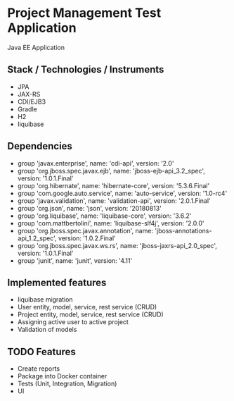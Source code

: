# Project Management Test Application
Java EE Application
## Stack / Technologies / Instruments
- JPA
- JAX-RS
- CDI/EJB3
- Gradle
- H2
- liquibase

## Dependencies
- group 'javax.enterprise', name: 'cdi-api', version: '2.0'
- group 'org.jboss.spec.javax.ejb', name: 'jboss-ejb-api_3.2_spec', version: '1.0.1.Final'
- group 'org.hibernate', name: 'hibernate-core', version: '5.3.6.Final'
- group 'com.google.auto.service', name: 'auto-service', version: '1.0-rc4'
- group 'javax.validation', name: 'validation-api', version: '2.0.1.Final'
- group 'org.json', name: 'json', version: '20180813'
- group 'org.liquibase', name: 'liquibase-core', version: '3.6.2'
- group 'com.mattbertolini', name: 'liquibase-slf4j', version: '2.0.0'
- group 'org.jboss.spec.javax.annotation', name: 'jboss-annotations-api_1.2_spec', version: '1.0.2.Final'
- group 'org.jboss.spec.javax.ws.rs', name: 'jboss-jaxrs-api_2.0_spec', version: '1.0.1.Final'
- group 'junit', name: 'junit', version: '4.11'

## Implemented features
- liquibase migration
- User entity, model, service, rest service (CRUD)
- Project entity, model, service, rest service (CRUD)
- Assigning active user to active project
- Validation of models

## TODO Features
- Create reports
- Package into Docker container
- Tests (Unit, Integration, Migration)
- UI
